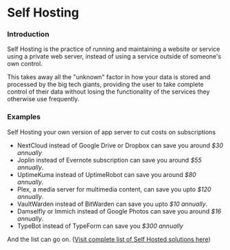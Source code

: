 # Self Hosting

### Introduction
Self Hosting is the practice of running and maintaining a website or service using a private web server, instead of using a service outside of someone's own control.

This takes away all the "unknown" factor in how your data is stored and processed by the big tech giants, providing the user to take complete control of their data without losing the functionality of the services they otherwise use frequently.

### Examples

Self Hosting your own version of app server to cut costs on subscriptions
- NextCloud instead of Google Drive or Dropbox can save you around *$30 annually*
- Joplin instead of Evernote subscription can save you around *$55 annually*.
- UptimeKuma instead of UptimeRobot can save you around *$80 annually*.
- Plex, a media server for multimedia content, can save you upto *$120 annually*.
- VaultWarden instead of BitWarden can save you upto *$10 annually*.
- Damselfly or Immich instead of Google Photos can save you around *$16 annually*.
- TypeBot instead of TypeForm can save you *$300 annually*

And the list can go on. ([Visit complete list of Self Hosted solutions here](https://github.com/awesome-selfhosted/awesome-selfhosted))
